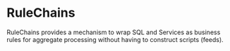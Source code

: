 RuleChains
==========

RuleChains provides a mechanism to wrap SQL and Services as business rules for aggregate processing without having
to construct scripts (feeds).
